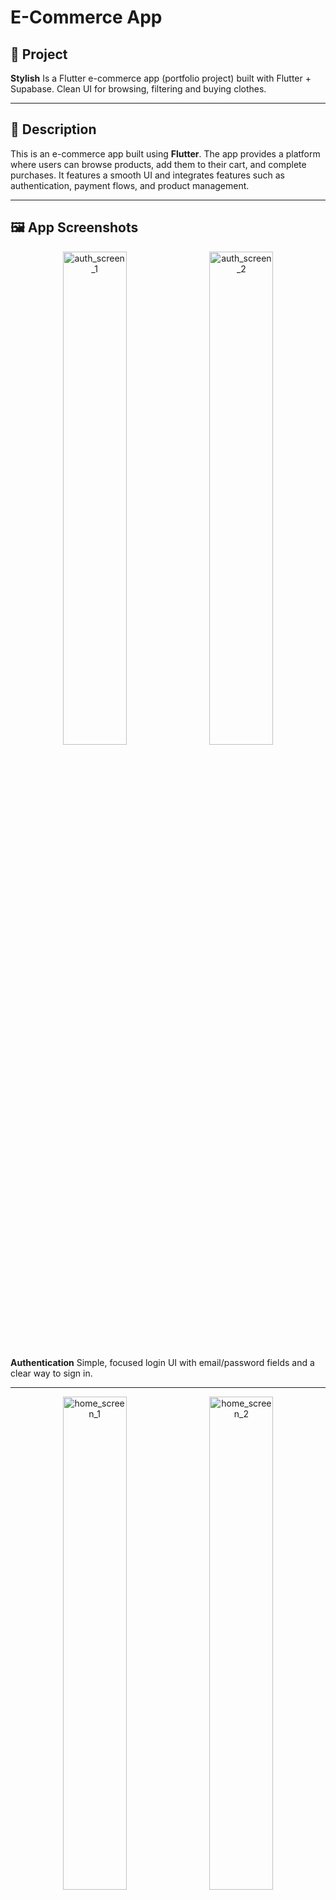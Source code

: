 # E-Commerce App

## 📌 Project

**Stylish**
Is a Flutter e-commerce app (portfolio project) built with Flutter + Supabase. Clean UI for
browsing, filtering and buying clothes.

---

## 📄 Description

This is an e-commerce app built using **Flutter**. The app provides a platform where users can
browse products, add them to their cart, and complete purchases. It features a smooth UI and
integrates features such as authentication, payment flows, and product management.

---

## 🖼 App Screenshots

<p align="center">
  <img src="assets/readme/auth_screen_1.jpg" alt="auth_screen_1" width="45%" style="border-radius:8px; margin-right:4px;">
  <img src="assets/readme/auth_screen_2.jpg" alt="auth_screen_2" width="45%" style="border-radius:8px;">
</p>


**Authentication**
Simple, focused login UI with email/password fields and a clear way to sign in.

---

<p align="center">
  <img src="assets/readme/home_screen_1.jpg" alt="home_screen_1" width="45%" style="border-radius:8px; margin-right:4px;">
  <img src="assets/readme/home_screen_2.jpg" alt="home_screen_2" width="45%" style="border-radius:8px;">
</p>

<p align="center">
  <img src="assets/readme/home_screen_3.jpg" alt="home_screen_3" width="45%" style="border-radius:8px; margin-right:4px;">
  <img src="assets/readme/home_screen_4.jpg" alt="home_screen_4" width="45%" style="border-radius:8px;">
</p>


**Home**
Big promotional header that highlights deals, seasonal banners, or featured collections.

---

<p align="center">
  <img src="assets/readme/settings_screen.jpg" alt="settings_screen" width="360" style="border-radius:8px;">
</p>

**Settings / Account**
User profile, preferences, theme options, and logout — all in one tidy settings screen.

---

<p align="center">
  <img src="assets/readme/shop_screen_1.jpg" alt="shop_screen_1" width="45%" style="border-radius:8px; margin-right:4px;">
  <img src="assets/readme/shop_screen_2.jpg" alt="shop_screen_2" width="45%" style="border-radius:8px;">
</p>


**Shop — Product Listing**
Grid/list of products with thumbnails, short titles and prices.

---

<p align="center">
  <img src="assets/readme/onboarding_screen_1.jpg" alt="onboarding_screen_1" width="45%" style="border-radius:8px; margin-right:4px;">
  <img src="assets/readme/onboarding_screen_2.jpg" alt="onboarding_screen_2" width="45%" style="border-radius:8px;">
</p>

---

<p align="center">
  <img src="assets/readme/product_details_1.jpg" alt="product_details_1" width="360" style="border-radius:8px;">
</p>

**Product Details**
Full product page with images, specs, price, variants and add-to-cart CTA.

---

## ✨ Features

* User Authentication (Sign Up, Login, Logout, Forgot password)
* Product Listing and Search
* Filters (category, price, color, size)
* Cart and Checkout flows
* Blog / Inspiration pages (optional)

---

## 🛠 Technologies Used

* **Flutter**
* **Dart**
* **Supabase** (Auth & backend)
* **Shared Preferences** (local storage)

---

## 🚀 Installation

Clone the repository:

   ```bash
   git clone https://gitlab.com/bilalgh2005@gmail.com/e_commerce.git
   ```